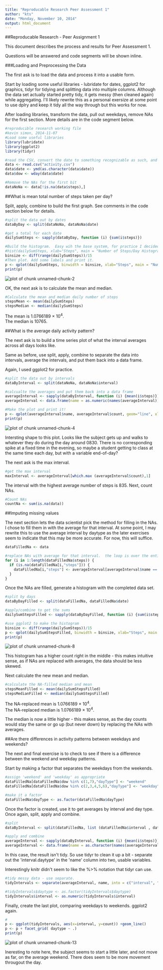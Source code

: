 ```yaml
---
title: "Reproducable Research Peer Assessment 1"
author: "kts"
date: "Monday, November 10, 2014"
output: html_document
---
```

##Reproducable Research - Peer Assignment 1

This document describes the process and results for Peer Assessment 1.

Questions will be answered and code segments will be shown inline.

###Loading and Preprocessing the Data

The first ask is to load the data and process it into a usable form.

Start by loading some useful libraries - lubridate for dates, ggplot2 for graphics, tidyr for tidying and splitting data into multiple columns.  Although the data set actually started pretty tidy, it gets messy (then cleaned again) while aggregating.  I'll likely rewrite this as a personal exersize at some point to use dplry and keep it tidy all the way through but this works for now.

After loading libraries, transform the data, pull out weekdays, remove NAs for the first section.  More details are in the code segment below.


```r
#reproducible research working file
#kevin simon, 2014-11-07
#Load some useful libraries
library(lubridate)
library(ggplot2)
library(tidyr)

#read the CSV, convert the date to something recognizable as such, and pull out the weekdays for later 
data <- read.csv("activity.csv")
data$date <- ymd(as.character(data$date))
data$dow <- wday(data$date)

#Remove the NAs for the first bit
dataNoNa <- data[!is.na(data$steps),]
```

##What is mean total number of steps taken per day?

Split, apply, combine to build the first graph.  See comments in the code section below for details.


```r
#split the data out by dates
dataByDay <- split(dataNoNa, dataNoNa$date)

#get a total for each date
dailySumSteps <- sapply(dataByDay, function (i) {sum(i$steps)})

#Build the histogram.  Easy wih the base system, for practice I decided to use ggplot2. First step is to  figure out a bin size that's reasonable - I want about 15 bins.
#hist(dailySumSteps, xlab="Steps", main = "Number of Steps/Day Histogram")
binsize <- diff(range(dailySumSteps))/15
#Then plot. Add some labels and print it.
p <- qplot(dailySumSteps, binwidth = binsize, xlab="Steps", main = "Number of Steps/Day Histogram", ylab="Count")
print(p)
```

![plot of chunk unnamed-chunk-2](figure/unnamed-chunk-2-1.png) 

OK, the next ask is to calculate the mean and median.


```r
#Calculate the mean and median daily number of steps
stepsMean <- mean(dailySumSteps)
stepsMedian <- median(dailySumSteps)
```

The mean is 1.0766189 &times; 10<sup>4</sup>.  
The median is 10765.

##What is the average daily activity pattern?

The next ask is to build a time series plot of what the interval averages across all days looks like.

Same as before, use split, apply, combine to separate the data into intervals, average the intervals, and put them back into a data frame.

Again, I used ggplot2 for practice.


```r
#split the data out by intervals
dataByInterval <- split(dataNoNa, dataNoNa$interval)

#calcualte the averages and put them back into a data frame
averageInterval <- sapply(dataByInterval, function (i) {mean(i$steps)})
averageInterval <- data.frame(name = as.numeric(names(averageInterval)), count = as.numeric(averageInterval))

#Make the plot and print it!
p <- qplot(averageInterval$name, averageInterval$count, geom="line", xlab="Interval", ylab="Average Number of Steps", main="Average Number of Steps per Interval")
print(p)
```

![plot of chunk unnamed-chunk-4](figure/unnamed-chunk-4-1.png) 

Intersting shape to this plot.  Looks like the subject gets up and walks to whatever they do during the day around 0830.  There is no corresponding spike at a fixed time in the evening, so maybe a student getting to class at the same time each day, but with a variable end-of-day?

The next ask is the max interval.


```r
#get the max interval
maxInterval <- averageInterval[which.max (averageInterval$count),1]
```

The interval with the highest average number of steps is 835.
Next, count NAs.


```r
#Count NAs
countNa <- sum(is.na(data))
```

##Imputing missing values

The next section lets the data scientist pick the method for filling in the NAs.  I chose to fill them in with the average for that interval.  At some point, I may rewrite this to use the average interval by daytype as the later exercises seem to indicate that this may be more accurate.  For now, this will suffice.


```r
dataFilledNa <- data

#replace NAs with average for that interval.  the loop is over the entire data set, if it's NA look up the interval then pull the average from the previous calculation.
for (i in 1:length(dataFilledNa$steps)) {
  if (is.na(dataFilledNa[i,"steps"])) {
    dataFilledNa[i,"steps"] <- averageInterval[averageInterval$name == data[i,"interval"],"count"]
  }
}
```

Once the NAs are filled, generate a histogram with the completed data set.


```r
#split by days
dataByDayFilled <- split(dataFilledNa, dataFilledNa$date)

#apply/combine to get the sums
dailySumStepsFilled <- sapply(dataByDayFilled, function (i) {sum(i$steps)})

#use ggplot2 to make the histogram
binsize <- diff(range(dailySumSteps))/15
p <- qplot(dailySumStepsFilled, binwidth = binsize, xlab="Steps", main = "Number of Steps/Day Histogram (NAs replaced with Interval Average)", ylab="Count")
print(p)
```

![plot of chunk unnamed-chunk-8](figure/unnamed-chunk-8-1.png) 

This histogram has a higher count right in the middle - this makes intuitive sense, as if NAs are replaced with averages, the data should be less skewed.

Next calculate the new mean and median.



```r
#calculate the NA-filled median and mean
stepsMeanFilled <- mean(dailySumStepsFilled)
stepsMedianFilled <- median(dailySumStepsFilled)
```

The NA-replaced mean is 1.0766189 &times; 10<sup>4</sup>.  
The NA-replaced median is 1.0766189 &times; 10<sup>4</sup>.

The median is now a little higher - this makes sense, as the day counts would stay the same or go up (but never down) by replacing the NAs with averages.

##Are there differences in activity patterns between weekdays and weekends?

The next and final exercise is to check to see if there is a difference between the weekend and weekday patterns.

Start by making a factor that separates the weekdays from the weekends.


```r
#assign 'weekend' and 'weekday' as appropriate
dataFilledNa[dataFilledNa$dow %in% c(1,7),"dayType"] <- "weekend"
dataFilledNa[dataFilledNa$dow %in% c(2,3,4,5,6),"dayType"] <- "weekday"

#make it a factor
dataFilledNa$dayType <- as.factor(dataFilledNa$dayType)
```

Once the factor is created, use it to get averages by interval and day type.
Once again, split, apply and combine.


```r
#split
dataByInterval <- split(dataFilledNa, list (dataFilledNa$interval , dataFilledNa$dayType))

#apply and combine
averageInterval <- sapply(dataByInterval, function (i) {mean(i$steps)})
averageInterval <- data.frame(name = as.character(names(averageInterval)), count = as.numeric(averageInterval))
```

In this case, the result isn't tidy.  So use tidyr to clean it up a bit - separate out the 'interval.daytype' in the 'name' column into two, usable variables.

Interestingly knitr didn't seem to like the %>% notation that tidyr can use.


```r
#tidy messy data - use separate.
tidyIntervals <- separate(averageInterval, name, into = c("interval", "daytype"), sep = "\\.") 

#tidyIntervals$daytype <- as.factor(tidyIntervals$daytype)
tidyIntervals$interval <- as.numeric(tidyIntervals$interval)
```

Finally, create the last plot, comparing weekdays to weekends.  ggplot2 again.


```r
#
p <- ggplot(tidyIntervals, aes(x=interval, y=count)) +geom_line() 
p <- p + facet_grid( daytype ~ .)
print(p)
```

![plot of chunk unnamed-chunk-13](figure/unnamed-chunk-13-1.png) 

Ineresting to note here, the subject seems to start a little later, and not move as far, on the average weekend.
There does seem to be more movement througout the day.
